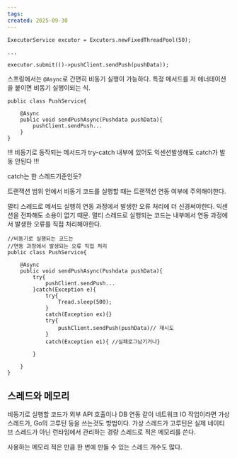 ```yaml
---
tags: 
created: 2025-09-30
---
```

```thread pool use
ExecutorService excutor = Excutors.newFixedThreadPool(50);

...

executor.submit(()->pushClient.sendPush(pushData));
```

스프링에서는 `@Async`로 간편히 비동기 실행이 가능하다.
특정 메서드를 저 애너테이션을 붙이면 비동기 실행이되는 식.
```
public class PushService{

	@Async
	public void sendPushAsync(Pushdata pushData){
		pushClient.sendPush...
	}
}
```

!!! 비동기로 동작되는 메서드가 try-catch 내부에 있어도 익센션발생해도 catch가 발동 안된다 !!!

catch는 한 스레드기준인듯?

트랜잭션 범위 안에서 비동기 코드를 실행할 때는 트랜잭션 연동 여부에 주의해야한다.

멀티 스레드로 메서드 실행히 연동 과정에서 발생한 오류 처리에 더 신경써야한다. 익센션을 전파해도 소용이 없기 때문. 멀티 스레드로 실행되는 코드는 내부에서 연동 과정에서 발생한 오류를 직접 처리해야한다.

```
//비동기로 실행되는 코드는
//연동 과정에서 발생되는 오류 직접 처리
public class PushService{

	@Async
	public void sendPushAsync(Pushdata pushData){
		try{
			pushClient.sendPush...
		}catch(Exception e){
			try{
				Tread.sleep(500);
			}
			catch(Exception ex){}
			try{
				pushClient.sendPush(pushData)// 재시도 
			}
			catch(Exception e1){ //실패로그남기거나}
			
		}
		
	}
}
```

## 스레드와 메모리
비동기로 실행할 코드가 외부 API 호출이나 DB 연동 같이 네트워크 IO 작업이라면 가상 스레드가, Go의 고루틴 등을 쓰는것도 방법이다. 가상 스레드가 고루틴은 실제 네이티브 스레드가 아닌 런타임에서 관리하는 경량 스레드로 적은 메모리를 쓴다.

사용하는 메모리 적은 만큼 한 번에 만들 수 있는 스레드 개수도 많다.